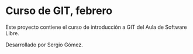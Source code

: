 # Curso de GIT, febrero

Este proyecto contiene el curso de introducción a GIT del Aula de Software Libre.

Desarrollado por Sergio Gómez.
